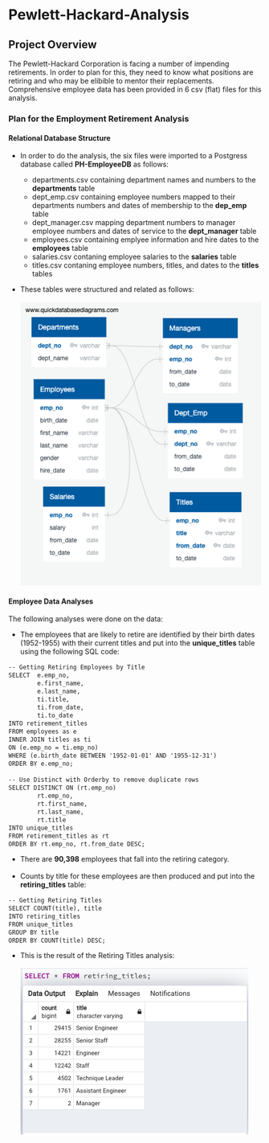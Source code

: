 # Pewlett-Hackard-Analysis

## Project Overview
The Pewlett-Hackard Corporation is facing a number of impending retirements.  In order to plan for this, they need to know what positions are retiring and who may be elibible to mentor their replacements.  Comprehensive employee data has been provided in 6 csv (flat) files for this analysis.

### Plan for the Employment Retirement Analysis
#### Relational Database Structure
- In order to do the analysis, the six files were imported to a Postgress database called <b>PH-EmployeeDB</b> as follows:
  - departments.csv containing department names and numbers to the <b>departments</b> table
  - dept_emp.csv containing employee numbers mapped to their departments numbers and dates of membership to the <b>dep_emp</b> table
  - dept_manager.csv mapping department numbers to manager employee numbers and dates of service to the <b>dept_manager</b> table
  - employees.csv containing emplyee information and hire dates to the <b>employees</b> table
  - salaries.csv contaning employee salaries to the <b>salaries</b> table
  - titles.csv contaning employee numbers, titles, and dates to the <b>titles</b> tables
  
- These tables were structured and related as follows:<br><br>
<img src=EmployeeDB.png></img><br>
#### Employee Data Analyses
The following analyses were done on the data:
- The employees that are likely to retire are identified by their birth dates (1952-1955) with their current titles and put into the <b>unique_titles</b> table using the following SQL code:
```
-- Getting Retiring Employees by Title
SELECT 	e.emp_no, 
		e.first_name, 
		e.last_name,
		ti.title,
		ti.from_date,
		ti.to_date
INTO retirement_titles
FROM employees as e
INNER JOIN titles as ti
ON (e.emp_no = ti.emp_no)
WHERE (e.birth_date BETWEEN '1952-01-01' AND '1955-12-31')
ORDER BY e.emp_no;

-- Use Distinct with Orderby to remove duplicate rows
SELECT DISTINCT ON (rt.emp_no) 
		rt.emp_no,
		rt.first_name,
		rt.last_name,
		rt.title
INTO unique_titles
FROM retirement_titles as rt
ORDER BY rt.emp_no, rt.from_date DESC;
```
- There are <b>90,398</b> employees that fall into the retiring category.<br><br>
- Counts by title for these employees are then produced and put into the <b>retiring_titles</b> table:
```
-- Getting Retiring Titles
SELECT COUNT(title), title 
INTO retiring_titles
FROM unique_titles
GROUP BY title
ORDER BY COUNT(title) DESC;
```
  - This is the result of the Retiring Titles analysis:<br><br>
  <img src=/Resources/retiring_titles.png></img><br>
